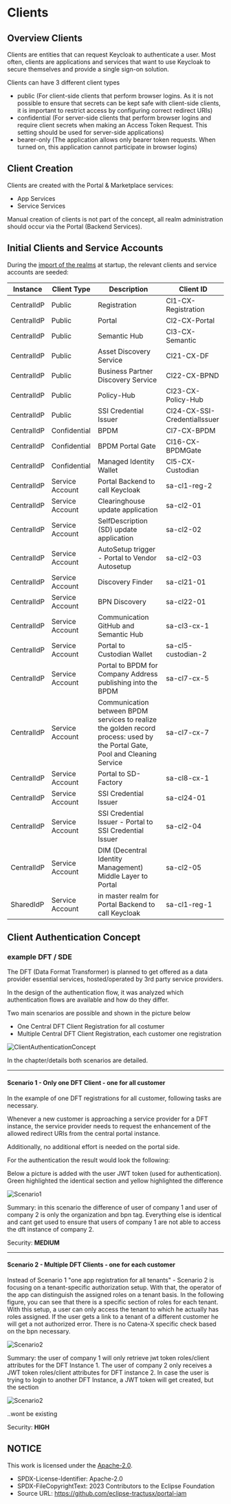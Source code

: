 # Clients

## Overview Clients

Clients are entities that can request Keycloak to authenticate a user. Most often, clients are applications and services that want to use Keycloak to secure themselves and provide a single sign-on solution.

Clients can have 3 different client types

- public (For client-side clients that perform browser logins. As it is not possible to ensure that secrets can be kept safe with client-side clients, it is important to restrict access by configuring correct redirect URIs)
- confidential (For server-side clients that perform browser logins and require client secrets when making an Access Token Request. This setting should be used for server-side applications)
- bearer-only (The application allows only bearer token requests. When turned on, this application cannot participate in browser logins)

## Client Creation

Clients are created with the Portal & Marketplace services:

- App Services
- Service Services

Manual creation of clients is not part of the concept, all realm administration should occur via the Portal (Backend Services).

## Initial Clients and Service Accounts

During the [import of the realms](/import/realm-config/) at startup, the relevant clients and service accounts are seeded:

| **Instance** | **Client Type** | **Description** | **Client ID** |
|--------------|-----------------|-----------------|---------------|
| CentralIdP | Public | Registration | Cl1-CX-Registration |
| CentralIdP | Public | Portal | Cl2-CX-Portal |
| CentralIdP | Public | Semantic Hub | Cl3-CX-Semantic |
| CentralIdP | Public | Asset Discovery Service | Cl21-CX-DF |
| CentralIdP | Public | Business Partner Discovery Service | Cl22-CX-BPND |
| CentralIdP | Public | Policy-Hub | Cl23-CX-Policy-Hub |
| CentralIdP | Public | SSI Credential Issuer | Cl24-CX-SSI-CredentialIssuer |
| CentralIdP | Confidential | BPDM | Cl7-CX-BPDM |
| CentralIdP | Confidential | BPDM Portal Gate | Cl16-CX-BPDMGate |
| CentralIdP | Confidential | Managed Identity Wallet | Cl5-CX-Custodian |
| CentralIdP | Service Account | Portal Backend to call Keycloak | sa-cl1-reg-2 |
| CentralIdP | Service Account | Clearinghouse update application | sa-cl2-01 |
| CentralIdP | Service Account | SelfDescription (SD) update application | sa-cl2-02 |
| CentralIdP | Service Account | AutoSetup trigger - Portal to Vendor Autosetup | sa-cl2-03 |
| CentralIdP | Service Account | Discovery Finder | sa-cl21-01 |
| CentralIdP | Service Account | BPN Discovery | sa-cl22-01 |
| CentralIdP | Service Account | Communication GitHub and Semantic Hub | sa-cl3-cx-1 |
| CentralIdP | Service Account | Portal to Custodian Wallet | sa-cl5-custodian-2 |
| CentralIdP | Service Account | Portal to BPDM for Company Address publishing into the BPDM | sa-cl7-cx-5 |
| CentralIdP | Service Account | Communication between BPDM services to realize the golden record process: used by the Portal Gate, Pool and Cleaning Service | sa-cl7-cx-7 |
| CentralIdP | Service Account | Portal to SD-Factory | sa-cl8-cx-1 |
| CentralIdP | Service Account | SSI Credential Issuer | sa-cl24-01 |
| CentralIdP | Service Account | SSI Credential Issuer - Portal to SSI Credential Issuer | sa-cl2-04 |
| CentralIdP | Service Account | DIM (Decentral Identity Management) Middle Layer to Portal | sa-cl2-05 |
| SharedIdP | Service Account | in master realm for Portal Backend to call Keycloak | sa-cl1-reg-1 |

## Client Authentication Concept

### example DFT / SDE

The DFT (Data Format Transformer) is planned to get offered as a data provider essential services, hosted/operated by 3rd party service providers.

In the design of the authentication flow, it was analyzed which authentication flows are available and how do they differ.

Two main scenarios are possible and shown in the picture below

- One Central DFT Client Registration for all costumer
- Multiple Central DFT Client Registration, each customer one registration

![ClientAuthenticationConcept](/docs/static/client-authentication-concept.png)

In the chapter/details both scenarios are detailed.

---

#### Scenario 1 - Only one DFT Client - one for all customer

In the example of one DFT registrations for all customer, following tasks are necessary.

Whenever a new customer is approaching a service provider for a DFT instance, the service provider needs to request the enhancement of the allowed redirect URIs from the central portal instance.

Additionally, no additional effort is needed on the portal side.

For the authentication the result would look the following:

Below a picture is added with the user JWT token (used for authentication). Green highlighted the identical section and yellow highlighted the difference

![Scenario1](/docs/static/scenario1.png)

Summary: in this scenario the difference of user of company 1 and user of company 2 is only the organization and bpn tag. Everything else is identical and cant get used to ensure that users of company 1 are not able to access the dft instance of company 2.

Security: **MEDIUM**

---

#### Scenario 2 - Multiple DFT Clients - one for each customer

Instead of Scenario 1 "one app registration for all tenants" - Scenario 2 is focusing on a tenant-specific authorization setup. With that, the operator of the app can distinguish the assigned roles on a tenant basis. In the following figure, you can see that there is a specific section of roles for each tenant. With this setup, a user can only access the tenant to which he actually has roles assigned. If the user gets a link to a tenant of a different customer he will get a not authorized error. There is no Catena-X specific check based on the bpn necessary.

![Scenario2](/docs/static/scenario2.png)

Summary: the user of company 1 will only retrieve jwt token roles/client attributes for the DFT Instance 1. The user of company 2 only receives a JWT token roles/client attributes for DFT instance 2. In case the user is trying to login to another DFT Instance, a JWT token will get created, but the section

![Scenario2](/docs/static/scenario2-1.png)

..wont be existing

Security: **HIGH**

## NOTICE

This work is licensed under the [Apache-2.0](https://www.apache.org/licenses/LICENSE-2.0).

- SPDX-License-Identifier: Apache-2.0
- SPDX-FileCopyrightText: 2023 Contributors to the Eclipse Foundation
- Source URL: https://github.com/eclipse-tractusx/portal-iam
